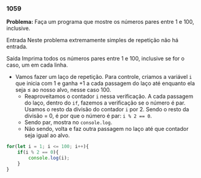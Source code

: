 ### 1059

**Problema:** Faça um programa que mostre os números pares entre 1 e 100, inclusive.

Entrada
Neste problema extremamente simples de repetição não há entrada.

Saída
Imprima todos os números pares entre 1 e 100, inclusive se for o caso, um em cada linha.

- Vamos fazer um laço de repetição. Para controle, criamos a variável `i` que inicia com 1 e ganha +1 a cada passagem do laço até enquanto ela seja ≤ ao nosso alvo, nesse caso 100.
    - Reaproveitamos o contador `i` nessa verificação. A cada passagem do laço, dentro do `if`, fazemos a verificação se o número é par. Usamos o resto da divisão do contador `i` por 2. Sendo o resto da divisão = 0, é por que o número é par: `i % 2 == 0`.
    - Sendo par, mostra no `console.log`.
    - Não sendo, volta e faz outra passagem no laço até que contador seja igual ao alvo.

```jsx
for(let i = 1; i <= 100; i++){
    if(i % 2 == 0){
        console.log(i);
    }
}
```